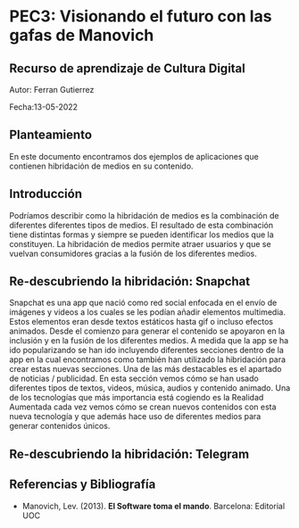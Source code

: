 # PEC3: Visionando el futuro con las gafas de Manovich
 
## Recurso de aprendizaje de Cultura Digital
 
Autor: Ferran Gutierrez
 
Fecha:13-05-2022
 
 
## Planteamiento
En este documento encontramos dos ejemplos de aplicaciones que contienen hibridación de medios en su contenido.
 
## Introducción
 
Podríamos describir como la hibridación de medios es la combinación de diferentes diferentes tipos de medios. El resultado de esta combinación tiene distintas formas y siempre se pueden identificar los medios que la constituyen. La hibridación de medios permite atraer usuarios y que se vuelvan consumidores gracias a la fusión de los diferentes medios.
 
## Re-descubriendo la hibridación: Snapchat
 
Snapchat es una app que nació como red social enfocada en el envío de imágenes y videos a los cuales se les podían añadir elementos multimedia. Estos elementos eran desde textos estáticos hasta gif o incluso efectos animados. Desde el comienzo para generar el contenido se apoyaron en la inclusión y en la fusión de los diferentes medios. A medida que la app se ha ido popularizando se han ido incluyendo diferentes secciones dentro de la app en la cual encontramos como también han utilizado la hibridación para crear estas nuevas secciones. Una de las más destacables es el apartado de noticias / publicidad. En esta sección vemos cómo se han usado diferentes tipos de textos, videos, música, audios y contenido animado. Una de los tecnologías que más importancia está cogiendo es la Realidad Aumentada cada vez vemos cómo se crean nuevos contenidos con esta nueva tecnología y que además hace uso de diferentes medios para generar contenidos únicos.
 
## Re-descubriendo la hibridación: Telegram
 

## Referencias y Bibliografía
 
- Manovich, Lev. (2013). **El Software toma el mando**. Barcelona: Editorial UOC

